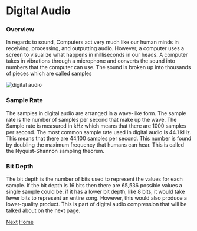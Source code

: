 # Digital Audio

### Overview
In regards to sound, Computers act very much like our human minds in receiving, processing, and outputting audio. However, a computer uses a screen to visualize what happens in milliseconds in our heads. A computer takes in vibrations through a microphone and converts the sound into numbers that the computer can use. The sound is broken up into thousands of pieces which are called samples 

![digital audio](https://encrypted-tbn0.gstatic.com/images?q=tbn:ANd9GcTh74KJDm2OxFGirezBImSDaTrgNFnf1wu0qg&usqp=CAU)

### Sample Rate
The samples in digital audio are arranged in a wave-like form. The sample rate is the number of samples per second that make up the wave. The Sample rate is measured in kHz which means that there are 1000 samples per second. The most common sample rate used in digital audio is 44.1 kHz. This means that there are 44,100 samples per second. This number is found by doubling the maximum frequency that humans can hear. This is called the Nyquist-Shannon sampling theorem.

### Bit Depth
The bit depth is the number of bits used to represent the values for each sample. If the bit depth is 16 bits then there are 65,536 possible values a single sample could be. if it has a lower bit depth, like 8 bits, it would take fewer bits to represent an entire song. However, this would also produce a lower-quality product. This is part of digital audio compression that will be talked about on the next page.

[Next](Compression.md)
[Home](README.md)
